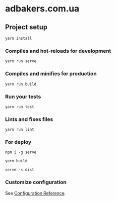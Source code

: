 # adbakers.com.ua

## Project setup
```
yarn install
```

### Compiles and hot-reloads for development
```
yarn run serve
```

### Compiles and minifies for production
```
yarn run build
```

### Run your tests
```
yarn run test
```

### Lints and fixes files
```
yarn run lint
```

### For deploy
```
npm i -g serve

```
```
yarn build
```

```
serve -s dist

```

### Customize configuration
See [Configuration Reference](https://cli.vuejs.org/config/).
